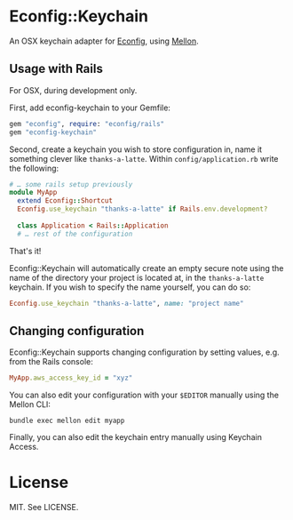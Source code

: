 # Econfig::Keychain

An OSX keychain adapter for [Econfig](http://github.com/elabs/econfig), using [Mellon](https://github.com/elabs/mellon).

## Usage with Rails

For OSX, during development only.

First, add econfig-keychain to your Gemfile:

``` ruby
gem "econfig", require: "econfig/rails"
gem "econfig-keychain"
```

Second, create a keychain you wish to store configuration in, name it something
clever like `thanks-a-latte`. Within `config/application.rb` write the following:

``` ruby
# … some rails setup previously
module MyApp
  extend Econfig::Shortcut
  Econfig.use_keychain "thanks-a-latte" if Rails.env.development?
  
  class Application < Rails::Application
  # … rest of the configuration
```

That's it!

Econfig::Keychain will automatically create an empty secure note using the name of the directory your project is located at, in the `thanks-a-latte` keychain. If you wish to specify the name yourself, you can do so:

``` ruby
Econfig.use_keychain "thanks-a-latte", name: "project name"
```

## Changing configuration

Econfig::Keychain supports changing configuration by setting values, e.g. from the Rails console:

``` ruby
MyApp.aws_access_key_id = "xyz"
```

You can also edit your configuration with your `$EDITOR` manually using the Mellon CLI:

```
bundle exec mellon edit myapp
```

Finally, you can also edit the keychain entry manually using Keychain Access.

# License

MIT. See LICENSE.
